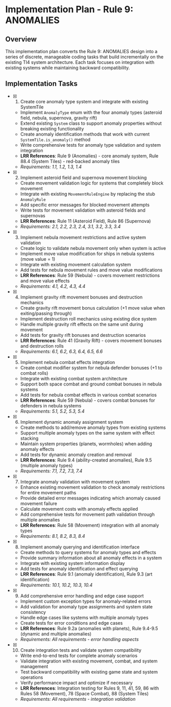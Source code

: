 # Implementation Plan - Rule 9: ANOMALIES

## Overview

This implementation plan converts the Rule 9: ANOMALIES design into a series of discrete, manageable coding tasks that build incrementally on the existing TI4 system architecture. Each task focuses on integration with existing systems while maintaining backward compatibility.

## Implementation Tasks

- [x] 1. Create core anomaly type system and integrate with existing SystemTile
  - Implement `AnomalyType` enum with the four anomaly types (asteroid field, nebula, supernova, gravity rift)
  - Extend existing `System` class to support anomaly properties without breaking existing functionality
  - Create anomaly identification methods that work with current `SystemTile.is_anomaly()` method
  - Write comprehensive tests for anomaly type validation and system integration
  - **LRR References**: Rule 9 (Anomalies) - core anomaly system, Rule 88.4 (System Tiles) - red-backed anomaly tiles
  - _Requirements: 1.1, 1.2, 1.3, 1.4_

- [x] 2. Implement asteroid field and supernova movement blocking
  - Create movement validation logic for systems that completely block movement
  - Integrate with existing `MovementRuleEngine` by replacing the stub `AnomalyRule`
  - Add specific error messages for blocked movement attempts
  - Write tests for movement validation with asteroid fields and supernovas
  - **LRR References**: Rule 11 (Asteroid Field), Rule 86 (Supernova)
  - _Requirements: 2.1, 2.2, 2.3, 2.4, 3.1, 3.2, 3.3, 3.4_

- [x] 3. Implement nebula movement restrictions and active system validation
  - Create logic to validate nebula movement only when system is active
  - Implement move value modification for ships in nebula systems (move value = 1)
  - Integrate with existing movement calculation system
  - Add tests for nebula movement rules and move value modifications
  - **LRR References**: Rule 59 (Nebula) - covers movement restrictions and move value effects
  - _Requirements: 4.1, 4.2, 4.3, 4.4_

- [x] 4. Implement gravity rift movement bonuses and destruction mechanics
  - Create gravity rift movement bonus calculation (+1 move value when exiting/passing through)
  - Implement destruction roll mechanics using existing dice system
  - Handle multiple gravity rift effects on the same unit during movement
  - Add tests for gravity rift bonuses and destruction scenarios
  - **LRR References**: Rule 41 (Gravity Rift) - covers movement bonuses and destruction rolls
  - _Requirements: 6.1, 6.2, 6.3, 6.4, 6.5, 6.6_

- [x] 5. Implement nebula combat effects integration
  - Create combat modifier system for nebula defender bonuses (+1 to combat rolls)
  - Integrate with existing combat system architecture
  - Support both space combat and ground combat bonuses in nebula systems
  - Add tests for nebula combat effects in various combat scenarios
  - **LRR References**: Rule 59 (Nebula) - covers combat bonuses for defenders in nebula systems
  - _Requirements: 5.1, 5.2, 5.3, 5.4_

- [x] 6. Implement dynamic anomaly assignment system
  - Create methods to add/remove anomaly types from existing systems
  - Support multiple anomaly types on the same system with effect stacking
  - Maintain system properties (planets, wormholes) when adding anomaly effects
  - Add tests for dynamic anomaly creation and removal
  - **LRR References**: Rule 9.4 (ability-created anomalies), Rule 9.5 (multiple anomaly types)
  - _Requirements: 7.1, 7.2, 7.3, 7.4_

- [x] 7. Integrate anomaly validation with movement system
  - Enhance existing movement validation to check anomaly restrictions for entire movement paths
  - Provide detailed error messages indicating which anomaly caused movement failure
  - Calculate movement costs with anomaly effects applied
  - Add comprehensive tests for movement path validation through multiple anomalies
  - **LRR References**: Rule 58 (Movement) integration with all anomaly types
  - _Requirements: 8.1, 8.2, 8.3, 8.4_

- [x] 8. Implement anomaly querying and identification interface
  - Create methods to query systems for anomaly types and effects
  - Provide summary information about all anomaly effects in a system
  - Integrate with existing system information display
  - Add tests for anomaly identification and effect querying
  - **LRR References**: Rule 9.1 (anomaly identification), Rule 9.3 (art identification)
  - _Requirements: 10.1, 10.2, 10.3, 10.4_

- [x] 9. Add comprehensive error handling and edge case support
  - Implement custom exception types for anomaly-related errors
  - Add validation for anomaly type assignments and system state consistency
  - Handle edge cases like systems with multiple anomaly types
  - Create tests for error conditions and edge cases
  - **LRR References**: Rule 9.2a (anomalies with planets), Rule 9.4-9.5 (dynamic and multiple anomalies)
  - _Requirements: All requirements - error handling aspects_

- [x] 10. Create integration tests and validate system compatibility
  - Write end-to-end tests for complete anomaly scenarios
  - Validate integration with existing movement, combat, and system management
  - Test backward compatibility with existing game state and system operations
  - Verify performance impact and optimize if necessary
  - **LRR References**: Integration testing for Rules 9, 11, 41, 59, 86 with Rules 58 (Movement), 78 (Space Combat), 88 (System Tiles)
  - _Requirements: All requirements - integration validation_
